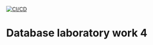 [![CI/CD](https://github.com/LekhivOleh/dblabs_term3/actions/workflows/main.yml/badge.svg)](https://github.com/LekhivOleh/dblabs_term3/actions/workflows/main.yml)
# Database laboratory work 4
